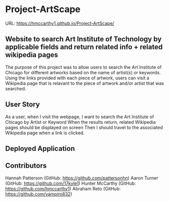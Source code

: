 # Project-ArtScape
 URL:  https://hmccarthy1.github.io/Project-ArtScape/
## Website to search Art Institute of Technology by applicable fields and return related info + related wikipedia pages
 The purpose of this project was to allow users to search the Art Institute of Chicago for different artworks based on the name of artist(s) or keywords. Using the links provided with each piece of artwork, users can visit a Wikipedia page that is relavant to the piece of artwork and/or artist that was searched. 
## User Story
 As a user, when I visit the webpage, I want to search the Art Institute of Chicago by Artist or Keyword
 When the results return, related Wikipedia pages should be displayed on screen
 Then I should travel to the associated Wikipedia page when a link is clicked.
## Deployed Application


## Contributors
 Hannah Patterson (GitHub: https://github.com/pattersonhn)
 Aaron Turner (GitHub: https://github.com/17kyle1)
 Hunter McCarthy (GitHub: https://github.com/hmccarthy1)
 Abraham Reto (GitHub: https://github.com/vampiro832)

